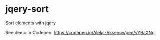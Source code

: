 # jqery-sort
Sort elements with jqery

See demo in Codepen: https://codepen.io/Aleks-Aksenov/pen/vYBaXNq
